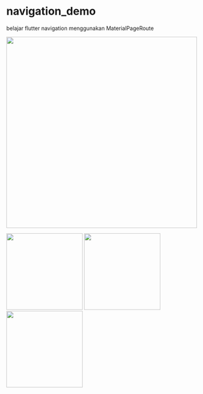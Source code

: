 # navigation_demo

belajar flutter navigation menggunakan MaterialPageRoute

<img src="https://user-images.githubusercontent.com/86558365/205650619-528b9aca-d9ec-4178-aed7-272a31ef6192.png" width="500">
<p float="left">
  <img src="https://user-images.githubusercontent.com/86558365/205647352-cf8903a9-26cb-431e-864d-7f595f2cff4c.jpeg" width="200">
  <img src="https://user-images.githubusercontent.com/86558365/205647360-c24be127-c9cd-4b62-9efe-96b927235a1f.jpeg" width="200">
  <img src="https://user-images.githubusercontent.com/86558365/205647372-0bee5517-67e2-46bb-9bdd-a7f1f915bc27.jpeg" width="200">
</p>


